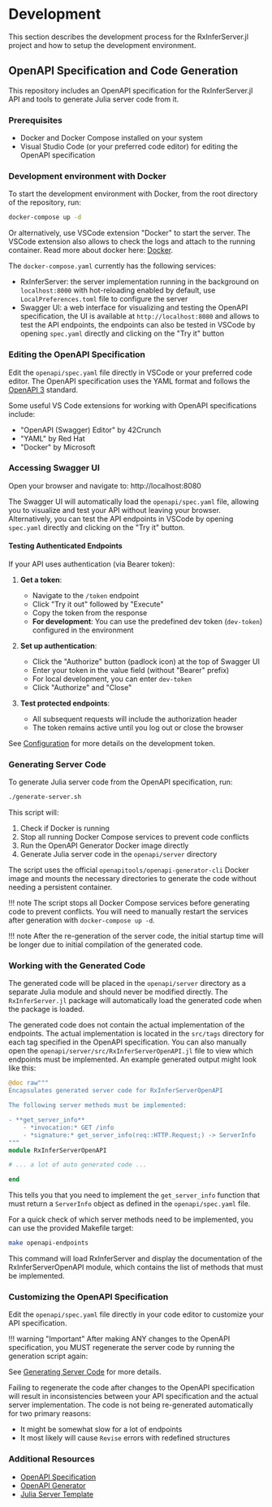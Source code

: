 # Development

This section describes the development process for the RxInferServer.jl project and how to setup the development environment.

## OpenAPI Specification and Code Generation

This repository includes an OpenAPI specification for the RxInferServer.jl API and tools to generate Julia server code from it.

### Prerequisites

- Docker and Docker Compose installed on your system
- Visual Studio Code (or your preferred code editor) for editing the OpenAPI specification

### Development environment with Docker

To start the development environment with Docker, from the root directory of the repository, run:

```bash
docker-compose up -d
```

Or alternatively, use VSCode extension "Docker" to start the server. The VSCode extension also allows to check the logs and attach to the running container. Read more about docker here: [Docker](https://docs.docker.com/get-started/).

The `docker-compose.yaml` currently has the following services:

- RxInferServer: the server implementation running in the background on `localhost:8000` with hot-reloading enabled by default, use `LocalPreferences.toml` file to configure the server
- Swagger UI: a web interface for visualizing and testing the OpenAPI specification, the UI is available at `http://localhost:8080` and allows to test the API endpoints, the endpoints can also be tested in VSCode by opening `spec.yaml` directly and clicking on the "Try it" button

### Editing the OpenAPI Specification

Edit the `openapi/spec.yaml` file directly in VSCode or your preferred code editor. The OpenAPI specification uses the YAML format and follows the [OpenAPI 3](https://swagger.io/specification/) standard.

Some useful VS Code extensions for working with OpenAPI specifications include:
- "OpenAPI (Swagger) Editor" by 42Crunch
- "YAML" by Red Hat
- "Docker" by Microsoft

### Accessing Swagger UI

Open your browser and navigate to: http://localhost:8080

The Swagger UI will automatically load the `openapi/spec.yaml` file, allowing you to visualize and test your API without leaving your browser. Alternatively, you can test the API endpoints in VSCode by opening `spec.yaml` directly and clicking on the "Try it" button.

#### Testing Authenticated Endpoints

If your API uses authentication (via Bearer token):

1. **Get a token**:
   - Navigate to the `/token` endpoint
   - Click "Try it out" followed by "Execute"
   - Copy the token from the response
   - **For development**: You can use the predefined dev token (`dev-token`) configured in the environment

2. **Set up authentication**:
   - Click the "Authorize" button (padlock icon) at the top of Swagger UI
   - Enter your token in the value field (without "Bearer" prefix)
   - For local development, you can enter `dev-token`
   - Click "Authorize" and "Close"

3. **Test protected endpoints**:
   - All subsequent requests will include the authorization header
   - The token remains active until you log out or close the browser

See [Configuration](configuration.md) for more details on the development token.

### Generating Server Code

To generate Julia server code from the OpenAPI specification, run:

```bash
./generate-server.sh
```

This script will:
1. Check if Docker is running
2. Stop all running Docker Compose services to prevent code conflicts
3. Run the OpenAPI Generator Docker image directly
4. Generate Julia server code in the `openapi/server` directory

The script uses the official `openapitools/openapi-generator-cli` Docker image and mounts the necessary directories to generate the code without needing a persistent container.

!!! note
    The script stops all Docker Compose services before generating code to prevent conflicts. You will need to manually restart the services after generation with `docker-compose up -d`.

!!! note
    After the re-generation of the server code, the initial startup time will be longer due to initial compilation of the generated code.

### Working with the Generated Code

The generated code will be placed in the `openapi/server` directory as a separate Julia module and should never be modified directly. The `RxInferServer.jl` package will automatically load the generated code when the package is loaded. 

The generated code does not contain the actual implementation of the endpoints. The actual implementation is located in the `src/tags` directory for each tag specified in the OpenAPI specification. You can also manually open the `openapi/server/src/RxInferServerOpenAPI.jl` file to view which endpoints must be implemented. An example generated output might look like this:

```julia 
@doc raw"""
Encapsulates generated server code for RxInferServerOpenAPI

The following server methods must be implemented:

- **get_server_info**
    - *invocation:* GET /info
    - *signature:* get_server_info(req::HTTP.Request;) -> ServerInfo
"""
module RxInferServerOpenAPI

# ... a lot of auto generated code ...

end
```

This tells you that you need to implement the `get_server_info` function that must return a `ServerInfo` object as defined in the `openapi/spec.yaml` file.

For a quick check of which server methods need to be implemented, you can use the provided Makefile target:

```bash
make openapi-endpoints
```

This command will load RxInferServer and display the documentation of the RxInferServerOpenAPI module, which contains the list of methods that must be implemented.

### Customizing the OpenAPI Specification

Edit the `openapi/spec.yaml` file directly in your code editor to customize your API specification. 

!!! warning "Important"
    After making ANY changes to the OpenAPI specification, you MUST regenerate the server code by running the generation script again:

See [Generating Server Code](#generating-server-code) for more details.

Failing to regenerate the code after changes to the OpenAPI specification will result in inconsistencies between your API specification and the actual server implementation. The code is not being re-generated automatically for two primary reasons:
- It might be somewhat slow for a lot of endpoints
- It most likely will cause `Revise` errors with redefined structures 

### Additional Resources

- [OpenAPI Specification](https://swagger.io/specification/)
- [OpenAPI Generator](https://openapi-generator.tech/)
- [Julia Server Template](https://openapi-generator.tech/docs/generators/julia-server)